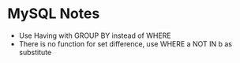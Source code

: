 # MySQL Notes

* Use Having with GROUP BY instead of WHERE
* There is no function for set difference, use WHERE a NOT IN b as substitute